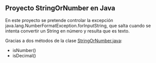 ## Proyecto StringOrNumber en Java
En este proyecto se pretende controlar la excepción java.lang.NumberFormatException.forInputString, que salta
cuando se intenta convertir un String en número y resulta que es texto.

Gracias a dos métodos de la clase <a href="Java/src/alex/StringOrNumber.java">StringOrNumber.java</a>:
- isNumber()
- isDecimal()

